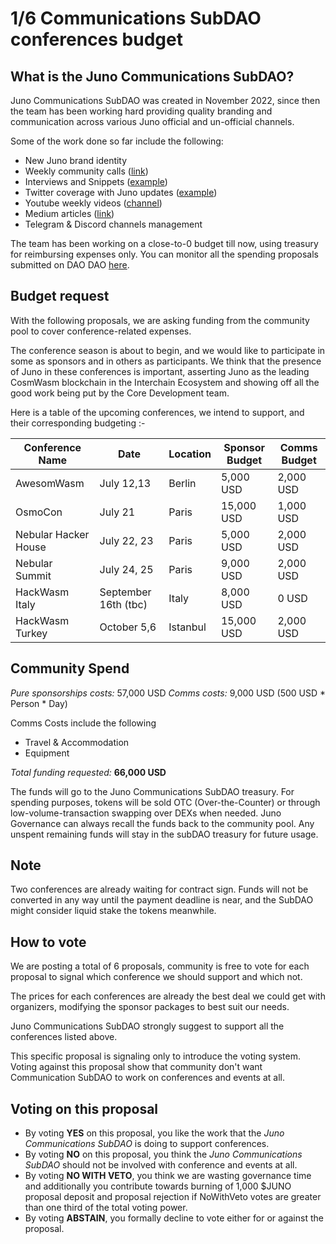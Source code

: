 # 1/6 Communications SubDAO conferences budget

## What is the Juno Communications SubDAO?
Juno Communications SubDAO was created in November 2022, since then the team has been working hard providing quality branding and communication across various Juno official and un-official channels.

Some of the work done so far include the following:

* New Juno brand identity 
* Weekly community calls ([link](https://twitter.com/JunoNetwork/status/1645435038245486592))
* Interviews and Snippets ([example](https://twitter.com/JunoCommsDao/status/1646053783846223874))
* Twitter coverage with Juno updates ([example](https://twitter.com/JunoCommsDao))
* Youtube weekly videos ([channel](https://www.youtube.com/@junocommunications))
* Medium articles ([link](https://medium.com/@JunoNetwork))
* Telegram & Discord channels management 

The team has been working on a close-to-0 budget till now, using treasury for reimbursing expenses only. You can monitor all the spending proposals submitted on DAO DAO [here](https://daodao.zone/it/dao/juno15zw5zt2pepx8n8675dz3k3yscdu94d24yhqqz00uzyx7ydf2vfmswz6nzw#proposals).

## Budget request
With the following proposals, we are asking funding from the community pool to cover conference-related expenses. 

The conference season is about to begin, and we would like to participate in some as sponsors and in others as participants. We think that the presence of Juno in these conferences is important, asserting Juno as the leading CosmWasm blockchain in the Interchain Ecosystem and showing off all the good work being put by the Core Development team.

Here is a table of the upcoming conferences, we intend to support, and their corresponding budgeting :-


| Conference Name | Date | Location | Sponsor Budget | Comms Budget |
| -------- | -------- | -------- | -------- | -------- |
| AwesomWasm | July 12,13 | Berlin | 5,000 USD | 2,000 USD |
| OsmoCon     | July 21     | Paris      | 15,000 USD  | 1,000 USD   |
| Nebular Hacker House | July 22, 23 | Paris | 5,000 USD | 2,000 USD |
| Nebular Summit | July 24, 25 | Paris | 9,000 USD | 2,000 USD |
| HackWasm Italy | September 16th (tbc) | Italy | 8,000 USD | 0 USD |
| HackWasm Turkey | October 5,6 | Istanbul | 15,000 USD | 2,000 USD |

## Community Spend

*Pure sponsorships costs:* 57,000 USD
*Comms costs:* 9,000 USD (500 USD * Person * Day)

Comms Costs include the following
- Travel & Accommodation
- Equipment

*Total funding requested:* **66,000 USD** 

The funds will go to the Juno Communications SubDAO treasury. For spending purposes, tokens will be sold OTC (Over-the-Counter) or through low-volume-transaction swapping over DEXs when needed.
Juno Governance can always recall the funds back to the community pool.
Any unspent remaining funds will stay in the subDAO treasury for future usage.

## Note
Two conferences are already waiting for contract sign. Funds will not be converted in any way until the payment deadline is near, and the SubDAO might consider liquid stake the tokens meanwhile.

## How to vote
We are posting a total of 6 proposals, community is free to vote for each proposal to signal which conference we should support and which not. 

The prices for each conferences are already the best deal we could get with organizers, modifying the sponsor packages to best suit our needs.

Juno Communications SubDAO strongly suggest to support all the conferences listed above.

This specific proposal is signaling only to introduce the voting system. Voting against this proposal show that community don't want Communication SubDAO to work on conferences and events at all. 

## Voting on this proposal
* By voting **YES** on this proposal, you like the work that the *Juno Communications SubDAO* is doing to support conferences.
* By voting **NO** on this proposal, you think the *Juno Communications SubDAO* should not be involved with conference and events at all.
* By voting **NO WITH VETO**, you think we are wasting governance time and additionally you contribute towards burning of 1,000 $JUNO proposal deposit and proposal rejection if NoWithVeto votes are greater than one third of the total voting power.
* By voting **ABSTAIN**, you formally decline to vote either for or against the proposal.
